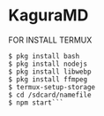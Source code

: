 # KaguraMD

FOR INSTALL TERMUX
```$ pkg update && pkg upgrade
$ pkg install bash
$ pkg install nodejs
$ pkg install libwebp
$ pkg install ffmpeg
$ termux-setup-storage
$ cd /sdcard/namefile
$ npm start```
